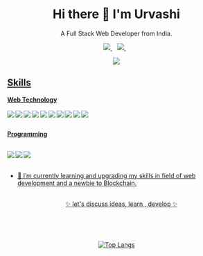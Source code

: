 <h1 align='center'>
  Hi there 👋 I'm Urvashi 
</h1>
<p align='center'>
  A Full Stack Web Developer from India.
</p>

<p align='center'>
 
  <a href="https://www.linkedin.com/in/urvashi-vasita-2a63a91b6/">
    <img src="https://img.shields.io/badge/linkedin-%230077B5.svg?&style=for-the-badge&logo=linkedin&logoColor=white" />
  </a>&nbsp;&nbsp;
  <a href="urvashi.vasita23@gmail.com">
    <img src="https://img.shields.io/badge/Gmail-%23E4405F.svg?&style=for-the-badge&logo=Gmail&logoColor=white" />        
  </a>&nbsp;&nbsp;
  
</p>

<p align='center'>
  <a href="#"><img src="https://badges.pufler.dev/visits/urvashivasita23/urvashivasita23">
</p>
  
  
  
  ## Skills
  
  **Web Technology**
  </br>  </br>
<img align="left" src="https://img.shields.io/badge/javascript-FFFF00?logo=javascript&logoColor=white" />
<img align="left" src="https://img.shields.io/badge/HTML5-CC4400?logo=HTML5&logoColor=white" />
<img align="left" src="https://img.shields.io/badge/CSS3-00AAFF?logo=CSS3&logoColor=white" />
<img align="left" src="https://img.shields.io/badge/Node.js-777BB4?logo=Node.js&logoColor=white" />
<img align="left" src="https://img.shields.io/badge/Express.js-84DE02?logo=Express.js&logoColor=white" />
<img align="left" src="https://img.shields.io/badge/Ruby-E0115F?logo=Ruby&logoColor=white" />
<img align="left" src="https://img.shields.io/badge/Rails-777BB4?logo=Rails&logoColor=white" />
<img align="left" src="https://img.shields.io/badge/MongoDB-116600?logo=MongoDB%2B%2B&logoColor=white" />
<img align="left" src="https://img.shields.io/badge/Bootstrap-6A0080?logo=Bootstrap&logoColor=white" />
<img align="left" src="https://img.shields.io/badge/Jquery-008099?logo=Jquery&logoColor=white" />
  

  </br>
  
  **Programming**
  </br> </br>
  
<img align="left" src="https://img.shields.io/badge/Java-777BB4?logo=Java&logoColor=white" />
<img align="left"src="https://img.shields.io/badge/Python-3776AB?logo=python&logoColor=white" />
<img align="left"src="https://img.shields.io/badge/(My)SQL-4479A1?logo=mysql&logoColor=white" />

  </br> </br>


- 🌱 I’m currently learning and upgrading my skills in field of web development and a newbie to Blockchain.
  </br>  </br>
     <p align='center'>✨ let's discuss ideas, learn , develop ✨</p>
       </br>  



<!--[![Urvashi's github stats]( https://github-readme-stats.vercel.app/api?username=urvashivasita23&count_private=true&show_icons=true&theme=radical&hide_rank=false)](https://github.com/anuraghazra/github-readme-stats) -->
</br><p align="center">[![Top Langs](https://github-readme-stats.vercel.app/api/top-langs/?username=urvashivasita23)](https://github.com/anuraghazra/github-readme-stats)
</p>
